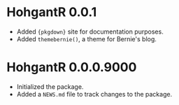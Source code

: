 # HohgantR 0.0.1

* Added `{pkgdown}` site for documentation purposes.
* Added `themebernie()`, a theme for Bernie's blog.

# HohgantR 0.0.0.9000

* Initialized the package.
* Added a `NEWS.md` file to track changes to the package.
